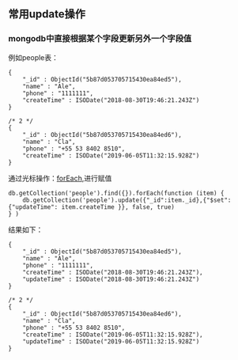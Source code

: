 ## 常用update操作
### mongodb中直接根据某个字段更新另外一个字段值
例如people表：
```
{
    "_id" : ObjectId("5b87d053705715430ea84ed5"),
    "name" : "Ale",
    "phone" : "1111111",
    "createTime" : ISODate("2018-08-30T19:46:21.243Z")
}

/* 2 */
{
    "_id" : ObjectId("5b87d053705715430ea84ed6"),
    "name" : "Cla",
    "phone" : "+55 53 8402 8510",
    "createTime" : ISODate("2019-06-05T11:32:15.928Z")
}
```
通过光标操作：[forEach](https://docs.mongodb.com/manual/reference/method/cursor.forEach/#cursor.forEach),进行赋值
```
db.getCollection('people').find({}).forEach(function (item) {
	db.getCollection('people').update({"_id":item._id},{"$set": {"updateTime": item.createTime }}, false, true)
} )
```
结果如下：
```
{
    "_id" : ObjectId("5b87d053705715430ea84ed5"),
    "name" : "Ale",
    "phone" : "1111111",
    "createTime" : ISODate("2018-08-30T19:46:21.243Z"),
    "updateTime" : ISODate("2018-08-30T19:46:21.243Z")
}

/* 2 */
{
    "_id" : ObjectId("5b87d053705715430ea84ed6"),
    "name" : "Cla",
    "phone" : "+55 53 8402 8510",
    "createTime" : ISODate("2019-06-05T11:32:15.928Z"),
    "updateTime" : ISODate("2019-06-05T11:32:15.928Z")
}
```

